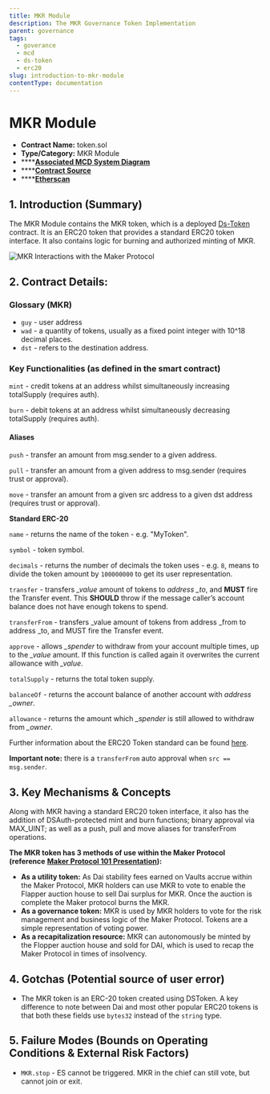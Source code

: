 ```yaml
---
title: MKR Module
description: The MKR Governance Token Implementation
parent: governance
tags:
  - goverance
  - mcd
  - ds-token
  - erc20
slug: introduction-to-mkr-module
contentType: documentation
---
```


# MKR Module

- **Contract Name:** token.sol
- **Type/Category:** MKR Module
- \*\*\*\*[**Associated MCD System Diagram**](https://github.com/makerdao/dss/wiki#system-architecture)
- \*\*\*\*[**Contract Source**](https://github.com/dapphub/ds-token/blob/master/src/token.sol)
- \*\*\*\*[**Etherscan**](https://etherscan.io/address/0x9f8f72aa9304c8b593d555f12ef6589cc3a579a2)

## 1. Introduction \(Summary\)

The MKR Module contains the MKR token, which is a deployed [Ds-Token](https://github.com/dapphub/ds-token) contract. It is an ERC20 token that provides a standard ERC20 token interface. It also contains logic for burning and authorized minting of MKR.

![MKR Interactions with the Maker Protocol](/images/documentation/screen-shot-2019-11-17-at-2.10.06-pm.png)

## 2. Contract Details:

### Glossary \(MKR\)

- `guy` - user address
- `wad` - a quantity of tokens, usually as a fixed point integer with 10^18 decimal places.
- `dst` - refers to the destination address.

### Key Functionalities \(as defined in the smart contract\)

`mint` - credit tokens at an address whilst simultaneously increasing totalSupply \(requires auth\).

`burn` - debit tokens at an address whilst simultaneously decreasing totalSupply \(requires auth\).

#### **Aliases**

`push` - transfer an amount from msg.sender to a given address.

`pull` - transfer an amount from a given address to msg.sender \(requires trust or approval\).

`move` - transfer an amount from a given src address to a given dst address \(requires trust or approval\).

**Standard ERC-20**

`name` - returns the name of the token - e.g. "MyToken".

`symbol` - token symbol.

`decimals` - returns the number of decimals the token uses - e.g. `8`, means to divide the token amount by `100000000` to get its user representation.

`transfer` - transfers _\_value_ amount of tokens to _address \_to_, and **MUST** fire the Transfer event. This **SHOULD** throw if the message caller’s account balance does not have enough tokens to spend.

`transferFrom` - transfers \_value amount of tokens from address \_from to address \_to, and MUST fire the Transfer event.

`approve` - allows _\_spender_ to withdraw from your account multiple times, up to the _\_value_ amount. If this function is called again it overwrites the current allowance with _\_value_.

`totalSupply` - returns the total token supply.

`balanceOf` - returns the account balance of another account with _address \_owner_.

`allowance` - returns the amount which _\_spender_ is still allowed to withdraw from _\_owner_.

Further information about the ERC20 Token standard can be found [here](https://eips.ethereum.org/EIPS/eip-20).

**Important note:** there is a `transferFrom` auto approval when `src == msg.sender`.

## 3. Key Mechanisms & Concepts

Along with MKR having a standard ERC20 token interface, it also has the addition of DSAuth-protected mint and burn functions; binary approval via MAX_UINT; as well as a push, pull and move aliases for transferFrom operations.

**The MKR token has 3 methods of use within the Maker Protocol \(reference** [**Maker Protocol 101 Presentation**](https://docs.makerdao.com/maker-protocol-101)**\):**

- **As a utility token:** As Dai stability fees earned on Vaults accrue within the Maker Protocol, MKR holders can use MKR to vote to enable the Flapper auction house to sell Dai surplus for MKR. Once the auction is complete the Maker protocol burns the MKR.
- **As a governance token:** MKR is used by MKR holders to vote for the risk management and business logic of the Maker Protocol. Tokens are a simple representation of voting power.
- **As a recapitalization resource:** MKR can autonomously be minted by the Flopper auction house and sold for DAI, which is used to recap the Maker Protocol in times of insolvency.

## 4. Gotchas \(Potential source of user error\)

- The MKR token is an ERC-20 token created using DSToken. A key difference to note between Dai and most other popular ERC20 tokens is that both these fields use `bytes32` instead of the `string` type.

## 5. Failure Modes \(Bounds on Operating Conditions & External Risk Factors\)

- `MKR.stop` - ES cannot be triggered. MKR in the chief can still vote, but cannot join or exit.
